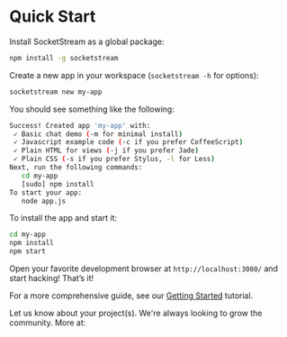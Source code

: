 # Quick Start

Install SocketStream as a global package:

```bash
npm install -g socketstream
```

Create a new app in your workspace (`socketstream -h` for options):

```bash
socketstream new my-app
```

You should see something like the following:

```bash
Success! Created app 'my-app' with:
 ✓ Basic chat demo (-m for minimal install)
 ✓ Javascript example code (-c if you prefer CoffeeScript)
 ✓ Plain HTML for views (-j if you prefer Jade)
 ✓ Plain CSS (-s if you prefer Stylus, -l for Less)
Next, run the following commands:
   cd my-app
   [sudo] npm install
To start your app:
   node app.js
```

To install the app and start it:

```bash
cd my-app
npm install
npm start
```

Open your favorite development browser at `http://localhost:3000/` and start hacking! That’s it!

For a more comprehensive guide, see our [Getting Started](#) tutorial.

Let us know about your project(s). We're always looking to grow the community. More at:
